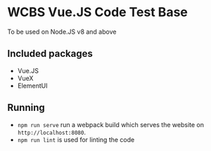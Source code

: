 # WCBS Vue.JS Code Test Base

To be used on Node.JS v8 and above

## Included packages

- Vue.JS
- VueX
- ElementUI

## Running

- `npm run serve` run a webpack build which serves the website on `http://localhost:8080`.
- `npm run lint` is used for linting the code
